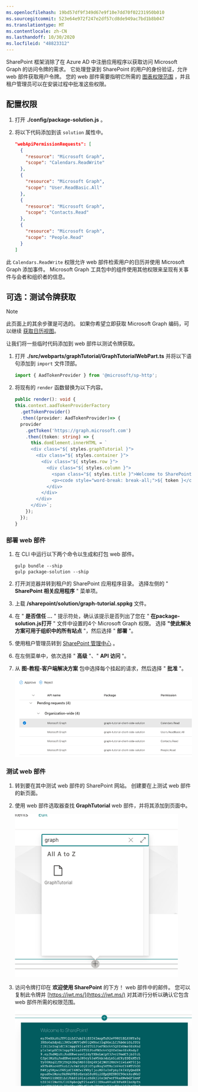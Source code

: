 ```yaml
---
ms.openlocfilehash: 19bd57df9f349d67e9f10e7dd70f02231950b010
ms.sourcegitcommit: 523e64e972f247e2df57cd8de949ac7bd1b8b047
ms.translationtype: MT
ms.contentlocale: zh-CN
ms.lasthandoff: 10/30/2020
ms.locfileid: "48823312"
---
```

<!-- markdownlint-disable MD002 MD041 -->

SharePoint 框架消除了在 Azure AD 中注册应用程序以获取访问 Microsoft Graph 的访问令牌的需求。 它处理登录到 SharePoint 的用户的身份验证，允许 web 部件获取用户令牌。 您的 web 部件需要指明它所需的 [图表权限范围](https://docs.microsoft.com/graph/permissions-reference) ，并且租户管理员可以在安装过程中批准这些权限。

## <a name="configure-permissions"></a>配置权限

1. 打开 **./config/package-solution.js** 。

1. 将以下代码添加到该 `solution` 属性中。

    ```json
    "webApiPermissionRequests": [
      {
        "resource": "Microsoft Graph",
        "scope": "Calendars.ReadWrite"
      },
      {
        "resource": "Microsoft Graph",
        "scope": "User.ReadBasic.All"
      },
      {
        "resource": "Microsoft Graph",
        "scope": "Contacts.Read"
      },
      {
        "resource": "Microsoft Graph",
        "scope": "People.Read"
      }
    ]
    ```

此 `Calendars.ReadWrite` 权限允许 web 部件检索用户的日历并使用 Microsoft Graph 添加事件。 Microsoft Graph 工具包中的组件使用其他权限来呈现有关事件与会者和组织者的信息。

## <a name="optional-test-token-acquisition"></a>可选：测试令牌获取

> [!NOTE]
> 此页面上的其余步骤是可选的。 如果你希望立即获取 Microsoft Graph 编码，可以继续 [获取日历视图](/graph/tutorials/spfx?tutorial-step=3)。

让我们将一些临时代码添加到 web 部件以测试令牌获取。

1. 打开 **./src/webparts/graphTutorial/GraphTutorialWebPart.ts** 并将以下语句添加到 `import` 文件顶部。

    ```typescript
    import { AadTokenProvider } from '@microsoft/sp-http';
    ```

1. 将现有的 `render` 函数替换为以下内容。

    ```typescript
    public render(): void {
    this.context.aadTokenProviderFactory
      .getTokenProvider()
      .then((provider: AadTokenProvider)=> {
      provider
        .getToken('https://graph.microsoft.com')
        .then((token: string) => {
          this.domElement.innerHTML = `
          <div class="${ styles.graphTutorial }">
            <div class="${ styles.container }">
              <div class="${ styles.row }">
                <div class="${ styles.column }">
                  <span class="${ styles.title }">Welcome to SharePoint!</span>
                  <p><code style="word-break: break-all;">${ token }</code></p>
                </div>
              </div>
            </div>
          </div>`;
        });
      });
    }
    ```

### <a name="deploy-the-web-part"></a>部署 web 部件

1. 在 CLI 中运行以下两个命令以生成和打包 web 部件。

    ```Shell
    gulp bundle --ship
    gulp package-solution --ship
    ```

1. 打开浏览器并转到租户的 SharePoint 应用程序目录。 选择左侧的 " **SharePoint 相关应用程序** " 菜单项。

1. 上载 **/sharepoint/solution/graph-tutorial.sppkg** 文件。

1. 在 " **是否信任 ...** " 提示符处，确认该提示是否列出了您在 " **在package-solution.js打开** " 文件中设置的4个 Microsoft Graph 权限。 选择 **"使此解决方案可用于组织中的所有站点** "，然后选择 " **部署** "。

1. 使用租户管理员转到 [SharePoint 管理中心](https://admin.microsoft.com/sharepoint?page=classicfeatures&modern=true) 。

1. 在左侧菜单中，依次选择 " **高级** "、" **API 访问** "。

1. 从 **图-教程-客户端解决方案** 包中选择每个挂起的请求，然后选择 " **批准** "。

    ![SharePoint 管理中心的 API 访问页面的屏幕截图](images/api-access.png)

### <a name="test-the-web-part"></a>测试 web 部件

1. 转到要在其中测试 web 部件的 SharePoint 网站。 创建要在上测试 web 部件的新页面。

1. 使用 web 部件选取器查找 **GraphTutorial** web 部件，并将其添加到页面中。

    ![Web 部件选取器中的 GraphTutorial web 部件的屏幕截图](images/add-web-part.png)

1. 访问令牌打印在 **欢迎使用 SharePoint** 的下方！ web 部件中的邮件。 您可以复制此令牌并 [https://jwt.ms/](https://jwt.ms/) 对其进行分析以确认它包含 web 部件所需的权限范围。

    ![显示访问令牌的 web 部件的屏幕截图](images/access-token.png)
